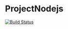# ProjectNodejs

[![Build Status](https://travis-ci.org/sofianerahli/ProjectNodejs.svg?branch=master)](https://travis-ci.org/sofianerahli/ProjectNodejs) 
